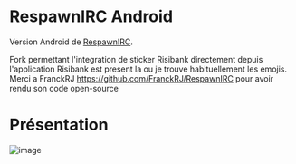 # RespawnIRC Android

Version Android de [RespawnIRC](https://github.com/FranckRJ/RespawnIRC).

Fork permettant l'integration de sticker Risibank directement depuis l'application
Risibank est present la ou je trouve habituellement les emojis.
Merci a FranckRJ https://github.com/FranckRJ/RespawnIRC pour avoir rendu son code open-source

# Présentation

![image](https://user-images.githubusercontent.com/47666370/201187379-e278234e-77ef-4281-a438-18882ddceb61.png)

